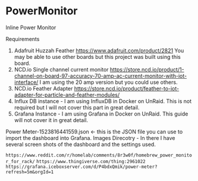 # PowerMonitor
Inline Power Monitor

Requirements
1. Adafruit Huzzah Feather https://www.adafruit.com/product/2821
  You may be able to use other boards but this project was built using this board.
2. NCD.io Single channel current monitor https://store.ncd.io/product/1-channel-on-board-97-accuracy-70-amp-ac-current-monitor-with-iot-interface/  I am using the 20 amp version but you could use others.
3. NCD.io Feather Adapter https://store.ncd.io/product/feather-to-iot-adapter-for-particle-and-feather-modules/
4. Influx DB instance - I am using InfluxDB in Docker on UnRaid. This is not required but I will not cover this part in great detail.
5. Grafana Instance - I am using Grafana in Docker on UnRaid. This guide will not cover it in great detail.


Power Meter-1523816441559.json <- this is the JSON file you can use to import the dashboard into Grafana.
Images Direcotry - In there I have several screen shots of the dashboard and the settings used.


`https://www.reddit.com/r/homelab/comments/8r3w0f/homebrew_power_monitor_for_rack/`
`https://www.thingiverse.com/thing:2961022`
`https://grafana.iceboxserver.com/d/P4bdxQmik/power-meter?refresh=5m&orgId=1`
